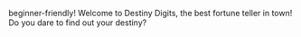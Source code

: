 beginner-friendly!
Welcome to Destiny Digits, the best fortune teller in town! Do you dare to find out your destiny?
